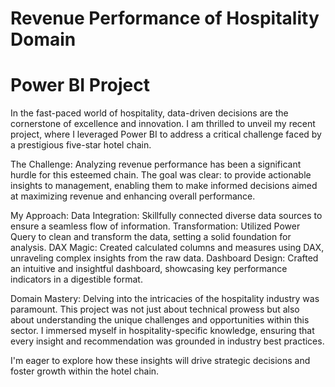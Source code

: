 # Revenue Performance of Hospitality Domain
# Power BI Project

In the fast-paced world of hospitality, data-driven decisions are the cornerstone of excellence and innovation. I am thrilled to unveil my recent project, where I leveraged Power BI to address a critical challenge faced by a prestigious five-star hotel chain.

The Challenge:
Analyzing revenue performance has been a significant hurdle for this esteemed chain. The goal was clear: to provide actionable insights to management, enabling them to make informed decisions aimed at maximizing revenue and enhancing overall performance.

My Approach:
Data Integration: Skillfully connected diverse data sources to ensure a seamless flow of information.
Transformation: Utilized Power Query to clean and transform the data, setting a solid foundation for analysis.
DAX Magic: Created calculated columns and measures using DAX, unraveling complex insights from the raw data.
Dashboard Design: Crafted an intuitive and insightful dashboard, showcasing key performance indicators in a digestible format.

Domain Mastery: Delving into the intricacies of the hospitality industry was paramount. This project was not just about technical prowess but also about understanding the unique challenges and opportunities within this sector. I immersed myself in hospitality-specific knowledge, ensuring that every insight and recommendation was grounded in industry best practices.

I'm eager to explore how these insights will drive strategic decisions and foster growth within the hotel chain.
